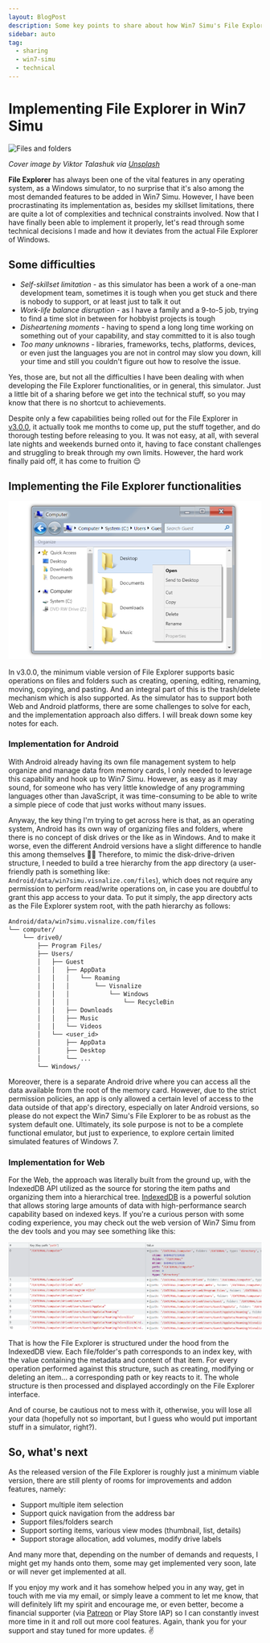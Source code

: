 ```yaml
---
layout: BlogPost
description: Some key points to share about how Win7 Simu's File Explorer is implemented.
sidebar: auto
tag:
  - sharing
  - win7-simu
  - technical
---
```


# Implementing File Explorer in Win7 Simu

<m-blog-meta />

![Files and folders](https://images.unsplash.com/photo-1544396821-4dd40b938ad3?auto=format&fit=crop&w=740&q=80)

_Cover image by Viktor Talashuk via [Unsplash](https://unsplash.com/photos/05HLFQu8bFw)_

__File Explorer__ has always been one of the vital features in any operating system, as a Windows simulator, to no surprise that it's also among the most demanded features to be added in Win7 Simu. However, I have been procrastinating its implementation as, besides my skillset limitations, there are quite a lot of complexities and technical constraints involved. Now that I have finally been able to implement it properly, let's read through some technical decisions I made and how it deviates from the actual File Explorer of Windows.

## Some difficulties

- _Self-skillset limitation_ - as this simulator has been a work of a one-man development team, sometimes it is tough when you get stuck and there is nobody to support, or at least just to talk it out
- _Work-life balance disruption_ - as I have a family and a 9-to-5 job, trying to find a time slot in between for hobbyist projects is tough
- _Disheartening moments_ - having to spend a long long time working on something out of your capability, and stay committed to it is also tough
- _Too many unknowns_ - libraries, frameworks, techs, platforms, devices, or even just the languages you are not in control may slow you down, kill your time and still you couldn't figure out how to resolve the issue.

Yes, those are, but not all the difficulties I have been dealing with when developing the File Explorer functionalities, or in general, this simulator. Just a little bit of a sharing before we get into the technical stuff, so you may know that there is no shortcut to achievements.

Despite only a few capabilities being rolled out for the File Explorer in [v3.0.0](../win7simu/changelog.md#_3-0-0-may-20-2023), it actually took me months to come up, put the stuff together, and do thorough testing before releasing to you. It was not easy, at all, with several late nights and weekends burned onto it, having to face constant challenges and struggling to break through my own limits. However, the hard work finally paid off, it has come to fruition 😌

## Implementing the File Explorer functionalities

![Win7 Simu File Explorer](./img/win7-simu-file-explorer/win7-simu-computer.png)

In v3.0.0, the minimum viable version of File Explorer supports basic operations on files and folders such as creating, opening, editing, renaming, moving, copying, and pasting. And an integral part of this is the trash/delete mechanism which is also supported. As the simulator has to support both Web and Android platforms, there are some challenges to solve for each, and the implementation approach also differs. I will break down some key notes for each.

<google-ads />

### Implementation for Android

With Android already having its own file management system to help organize and manage data from memory cards, I only needed to leverage this capability and hook up to Win7 Simu. However, as easy as it may sound, for someone who has very little knowledge of any programming languages other than JavaScript, it was time-consuming to be able to write a simple piece of code that just works without many issues.

Anyway, the key thing I'm trying to get across here is that, as an operating system, Android has its own way of organizing files and folders, where there is no concept of disk drives or the like as in Windows. And to make it worse, even the different Android versions have a slight difference to handle this among themselves 🤦‍♂️ Therefore, to mimic the disk-drive-driven structure, I needed to build a tree hierarchy from the app directory (a user-friendly path is something like: `Android/data/win7simu.visnalize.com/files`), which does not require any permission to perform read/write operations on, in case you are doubtful to grant this app access to your data. To put it simply, the app directory acts as the File Explorer system root, with the path hierarchy as follows:

```
Android/data/win7simu.visnalize.com/files
└── computer/
    └── drive0/
        ├── Program Files/
        ├── Users/
        │   ├── Guest
        │   │   ├── AppData
        │   │   │   └── Roaming
        │   │   │       └── Visnalize
        │   │   │           └── Windows
        │   │   │               └── RecycleBin
        │   │   ├── Downloads
        │   │   ├── Music
        │   │   └── Videos
        │   └── <user_id>
        │       ├── AppData
        │       ├── Desktop
        │       └── ...
        └── Windows/
```

Moreover, there is a separate Android drive where you can access all the data available from the root of the memory card. However, due to the strict permission policies, an app is only allowed a certain level of access to the data outside of that app's directory, especially on later Android versions, so please do not expect the Win7 Simu's File Explorer to be as robust as the system default one. Ultimately, its sole purpose is not to be a complete functional emulator, but just to experience, to explore certain limited simulated features of Windows 7.

### Implementation for Web

For the Web, the approach was literally built from the ground up, with the IndexedDB API utilized as the source for storing the item paths and organizing them into a hierarchical tree. [IndexedDB](https://developer.mozilla.org/en-US/docs/Web/API/IndexedDB_API) is a powerful solution that allows storing large amounts of data with high-performance search capability based on indexed keys. If you're a curious person with some coding experience, you may check out the web version of Win7 Simu from the dev tools and you may see something like this:

![Win7 Simu File Explorer structure in IndexedDB](./img/win7-simu-file-explorer/win7-simu-indexeddb.png)

That is how the File Explorer is structured under the hood from the IndexedDB view. Each file/folder's path corresponds to an index key, with the value containing the metadata and content of that item. For every operation performed against this structure, such as creating, modifying or deleting an item... a corresponding path or key reacts to it. The whole structure is then processed and displayed accordingly on the File Explorer interface.

And of course, be cautious not to mess with it, otherwise, you will lose all your data (hopefully not so important, but I guess who would put important stuff in a simulator, right?).

## So, what's next

As the released version of the File Explorer is roughly just a minimum viable version, there are still plenty of rooms for improvements and addon features, namely:

- Support multiple item selection
- Support quick navigation from the address bar
- Support files/folders search
- Support sorting items, various view modes (thumbnail, list, details)
- Support storage allocation, add volumes, modify drive labels

And many more that, depending on the number of demands and requests, I might get my hands onto them, some may get implemented very soon, late or will never get implemented at all.

If you enjoy my work and it has somehow helped you in any way, get in touch with me via my email, or simply leave a comment to let me know, that will definitely lift my spirit and encourage me, or even better, become a financial supporter (via [Patreon](https://www.patreon.com/visnalize) or Play Store IAP) so I can constantly invest more time in it and roll out more cool features. Again, thank you for your support and stay tuned for more updates. ✌

<m-blog-tag-list :tags="$page.frontmatter.tag" showIcon />
